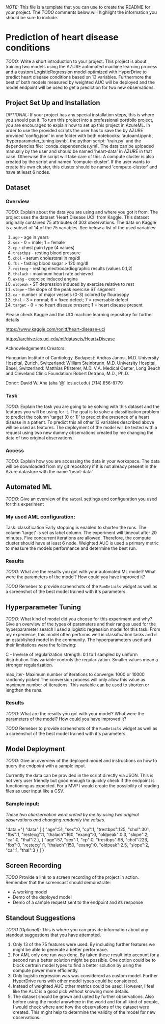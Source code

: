 *NOTE:* This file is a template that you can use to create the README for your project. The *TODO* comments below will highlight the information you should be sure to include.

# Prediction of heart disease conditions

*TODO:* Write a short introduction to your project.
This project is about training two models using the AZURE automated machine learning process and a custom LogisticRegression model optimized with HyperDrive to predict heart disease conditions based on 13 variables. Furthermore the best of both models measured by weighted AUC will be deployed and the model endpoint will be used to get a prediction for two new observations.

## Project Set Up and Installation
*OPTIONAL:* If your project has any special installation steps, this is where you should put it. To turn this project into a professional portfolio project, you are encouraged to explain how to set up this project in AzureML.
In order to use the provided scripts the user has to save the by AZURE provided 'config.json' in one folder with both notebooks: 'autoaml.ipynb', 'hyperparameter_tuning.ipynb', the python script: 'train.py' and the dependencies file: 'conda_dependencies.yml'.
The data can be uploaded manually by the user and should be named 'heart-data' in AZURE in that case. Otherwise the script will take care of this.
A compute cluster is also created by the script and named 'compute-cluster'. If the user wants to create his own cluster, this cluster should be named 'compute-cluster' and have at least 6 nodes.

## Dataset

### Overview
*TODO*: Explain about the data you are using and where you got it from.
The project uses the dataset 'Heart Disease UCI' from Kaggle. This dataset originally contained 75 attributes of 303 observations. The data on Kaggle is a subset of 14 of the 75 variables. See below a list of the used variables:

1. `age` - age in years
2. `sex` - 0 = male; 1 = female 
3. `cp` - chest pain type (4 values)
4. `trestbps` - resting blood pressure
5. `chol` - serum cholestoral in mg/dl
6. `fbs` - fasting blood sugar > 120 mg/dl
7. `restecg` - resting electrocardiographic results (values 0,1,2)
8. `thalach` - maximum heart rate achieved
9. `exang` - exercise induced angina
10. `oldpeak` - ST depression induced by exercise relative to rest
11. `slope` - the slope of the peak exercise ST segment
12. `ca` - number of major vessels (0-3) colored by flourosopy
13. `thal` - 3 = normal; 6 = fixed defect; 7 = reversable defect
14. `target` - 0 = no heart disease present; 1 = heart disease present

Please check Kaggle and the UCI machine learning repository for further details

https://www.kaggle.com/ronitf/heart-disease-uci

https://archive.ics.uci.edu/ml/datasets/Heart+Disease

Acknowledgements
Creators:

Hungarian Institute of Cardiology. Budapest: Andras Janosi, M.D.
University Hospital, Zurich, Switzerland: William Steinbrunn, M.D.
University Hospital, Basel, Switzerland: Matthias Pfisterer, M.D.
V.A. Medical Center, Long Beach and Cleveland Clinic Foundation: Robert Detrano, M.D., Ph.D.

Donor:
David W. Aha (aha '@' ics.uci.edu) (714) 856-8779


### Task
*TODO*: Explain the task you are going to be solving with this dataset and the features you will be using for it.
The goal is to solve a classification problem to predict the column 'target (0 or 1)' to predict the presence of a heart disease in a patient. 
To predict this all other 13 variables described above will be used as features.
The deployment of the model will be tested with a request using two new dummy observations created by me changing the data of two original observations.

### Access
*TODO*: Explain how you are accessing the data in your workspace.
The data will be downloaded from my git repository if it is not already present in the Azure datastore with the name 'heart-data'.

## Automated ML
*TODO*: Give an overview of the `automl` settings and configuration you used for this experiment
### My used AML configuration:
Task: classification
Early stopping is enabled to shorten the runs.
The column 'target' is set as label column.
The experiment will timeout after 20 minutes.
Five concurrent iterations are allowed. Therefore, the compute cluster should have at least 6 node.
Weighted AUC is used a primary metric to measure the models performance and determine the best run.


### Results
*TODO*: What are the results you got with your automated ML model? What were the parameters of the model? How could you have improved it?

*TODO* Remeber to provide screenshots of the `RunDetails` widget as well as a screenshot of the best model trained with it's parameters.

## Hyperparameter Tuning
*TODO*: What kind of model did you choose for this experiment and why? Give an overview of the types of parameters and their ranges used for the hyperparameter search
I used a logistic regression model for this task. From my experience, this model often performs well in classification tasks and is an established model in the community.
The hyperparameters used and their limitations were the following:

C - Inverse of regularization strength: 0.1 to 1 sampled by uniform distribution
This variable controls the regularization. Smaller values mean a stronger regularization.

max_iter- Maximum number of iterations to converge: 1000 or 10000 randomly picked
The conversion process will only allow this value as maximum number of iterations. This variable can be used to shorten or lengthen the runs.

### Results
*TODO*: What are the results you got with your model? What were the parameters of the model? How could you have improved it?

*TODO* Remeber to provide screenshots of the `RunDetails` widget as well as a screenshot of the best model trained with it's parameters.

## Model Deployment
*TODO*: Give an overview of the deployed model and instructions on how to query the endpoint with a sample input.

Currently the data can be provided in the script directly via JSON. This is not very user friendly but good enough to quickly check if the endpoint is functioning as expected.
For a MVP I would create the possibility of reading files as user input like a CSV.

### Sample input:
*These two oberservation were creted by me by using two original observations and changing randomly the values.*

"data ="{
   "data":[
      {
         "age":51,
         "sex":0,
         "cp":1,
         "trestbps":125,
         "chol":301,
         "fbs":1,
         "restecg":1,
         "thalach":160,
         "exang":0,
         "oldpeak":0.3,
         "slope":2,
         "ca":0,
         "thal":2
      },
      {
         "age":57,
         "sex":1,
         "cp":0,
         "trestbps":98,
         "chol":226,
         "fbs":0,
         "restecg":1,
         "thalach":150,
         "exang":0,
         "oldpeak":2.5,
         "slope":2,
         "ca":1,
         "thal":3
      }
   ]
}


## Screen Recording
*TODO* Provide a link to a screen recording of the project in action. Remember that the screencast should demonstrate:
- A working model
- Demo of the deployed  model
- Demo of a sample request sent to the endpoint and its response

## Standout Suggestions
*TODO (Optional):* This is where you can provide information about any standout suggestions that you have attempted.

1. Only 13 of the 75 features were used. By including further features we might be able to generate a better performace.
2. For AML only one run was done. By taken these result into account for a second run a better solution might be possible. One option could be to block certrain model types to find a better solution by using the compute power more efficiently. 
3. Only logistic regression was was considererd as custom model. Further HyperDrive runs with other model types could be considered.
4. Instead of weighted AUC other metrics could be used. However, I feel like the AUC is a good pick without knowing more details.
5. The dataset should be grown and upted by further observations. Also before using the model anywhere in the world and for all kind of people, I would check where and how the observations of the dataset were created. This might help to determine the validity of the model for new observations.
